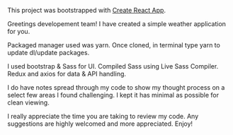 This project was bootstrapped with [Create React App](https://github.com/facebook/create-react-app).

Greetings developement team! I have created a simple weather application for you.

Packaged manager used was yarn. Once cloned, in terminal type yarn to update dl/update packages.

I used bootstrap & Sass for UI. Compiled Sass using Live Sass Compiler.
Redux and axios for data & API handling.

I do have notes spread through my code to show my thought process on a select few areas I found challenging.
I kept it has minimal as possible for clean viewing. 

I really appreciate the time you are taking to review my code.
Any suggestions are highly welcomed and more appreciated. Enjoy!